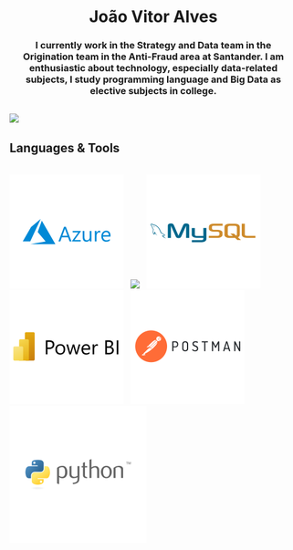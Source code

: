 <h1 align = "center"> João Vitor Alves </h1>

<h3 align = "center"> I currently work in the Strategy and Data team in the Origination team in the Anti-Fraud area at Santander. 
  I am enthusiastic about technology, especially data-related subjects, I study programming language and Big Data as elective subjects in college. </h3>

##

<!-- ![João Vitor GitHub stats](https://github-readme-stats.vercel.app/api?username=joaorovt&show_icons=true&theme=radical) -->
<img src = "https://github-readme-stats.vercel.app/api?username=joaorovt&show_icons=true&theme=radical"/> 

##

## Languages & Tools<br>
<br>


<div>	
<img src = "https://github.com/joaorovt/joaorovt/blob/main/Imagens/Microsoft_Azure-Logo.wine.svg" />
&nbsp;
<img src = "https://github.com/joaorovt/joaorovt/blob/main/Imagens/Databricks%20Logo.svg"/>
&nbsp;
<img src = "https://github.com/joaorovt/joaorovt/blob/main/Imagens/mysql-horizontal.svg"/>
&nbsp;
<img src = "https://github.com/joaorovt/joaorovt/blob/main/Imagens/power-bi-vector-logo-2022.svg"/>
&nbsp;
<img src = "https://github.com/joaorovt/joaorovt/blob/main/Imagens/postman-inc-logo-vector.svg"/>
&nbsp;
<img src = "https://github.com/joaorovt/joaorovt/blob/main/Imagens/Python_(programming_language)-Logo.wine.svg"/>
</div>

<br>

<br>

